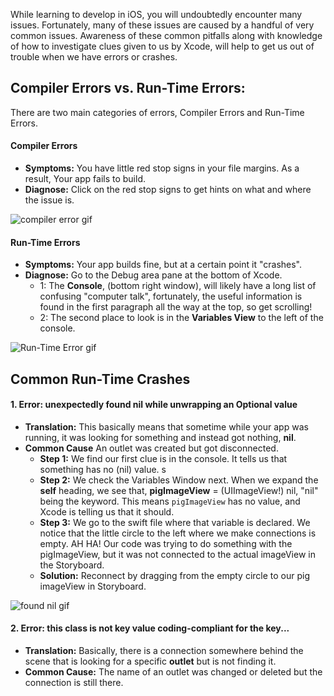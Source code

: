 While learning to develop in iOS, you will undoubtedly encounter many issues. Fortunately, many of these issues are caused by a handful of very common issues. Awareness of these common pitfalls along with knowledge of how to investigate clues given to us by Xcode, will help to get us out of trouble when we have errors or crashes.

## Compiler Errors vs. Run-Time Errors:

There are two main categories of errors, Compiler Errors and Run-Time Errors.

#### Compiler Errors
   - **Symptoms:** You have little red stop signs in your file margins. As a result, Your app fails to build.
   - **Diagnose:** Click on the red stop signs to get hints on what and where the issue is.  

![compiler error gif](http://i.imgur.com/AsNRYvx.gif) 

#### Run-Time Errors
   - **Symptoms:** Your app builds fine, but at a certain point it "crashes".
   - **Diagnose:** Go to the Debug area pane at the bottom of Xcode.
      - 1:  The **Console**, (bottom right window), will likely have a long list of confusing "computer talk", fortunately, the useful information is found in the first paragraph all the way at the top, so get scrolling! 
      - 2: The second place to look is in the **Variables View** to the left of the console. 

![Run-Time Error gif](http://i.imgur.com/nciIGwV.gif) 

## Common Run-Time Crashes

#### 1. Error: unexpectedly found nil while unwrapping an Optional value
- **Translation:** This basically means that sometime while your app was running, it was looking for something and instead got nothing, **nil**.
- **Common Cause** An outlet was created but got disconnected.
   - **Step 1:** We find our first clue is in the console. It tells us that something has no (nil) value. s
   - **Step 2:** We check the Variables Window next. When we expand the **self** heading, we see that, **pigImageView** = (UIImageView!) nil, "nil" being the keyword. This means ``pigImageView`` has no value, and Xcode is telling us that it should.
   - **Step 3:** We go to the swift file where that variable is declared. We notice that the little circle to the left where we make connections is empty. AH HA! Our code was trying to do something with the pigImageView, but it was not connected to the actual imageView in the Storyboard.
   - **Solution:** Reconnect by dragging from the empty circle to our pig imageView in Storyboard.  

![found nil gif](http://i.imgur.com/Z8oTiXy.gif)

#### 2. Error: this class is not key value coding-compliant for the key...
- **Translation:** Basically, there is a connection somewhere behind the scene that is looking for a specific **outlet** but is not finding it.
- **Common Cause:** The name of an outlet was changed or deleted but the connection is still there.
